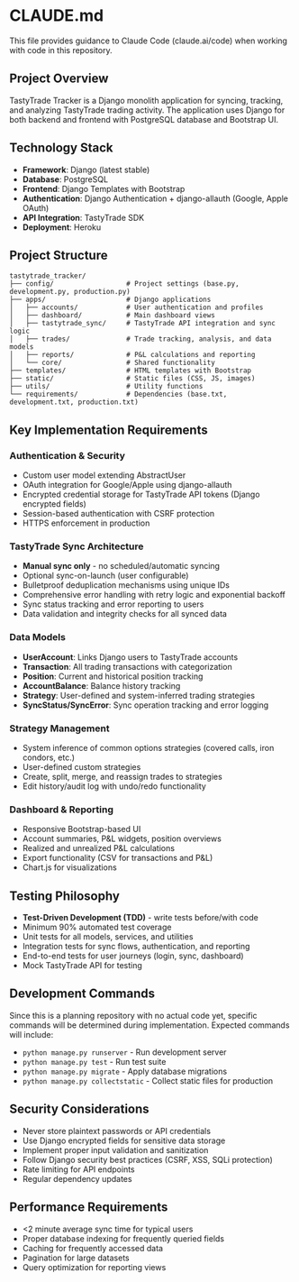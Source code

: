 # CLAUDE.md

This file provides guidance to Claude Code (claude.ai/code) when working with code in this repository.

## Project Overview

TastyTrade Tracker is a Django monolith application for syncing, tracking, and analyzing TastyTrade trading activity. The application uses Django for both backend and frontend with PostgreSQL database and Bootstrap UI.

## Technology Stack

- **Framework**: Django (latest stable)
- **Database**: PostgreSQL
- **Frontend**: Django Templates with Bootstrap
- **Authentication**: Django Authentication + django-allauth (Google, Apple OAuth)
- **API Integration**: TastyTrade SDK
- **Deployment**: Heroku

## Project Structure

```
tastytrade_tracker/
├── config/                  # Project settings (base.py, development.py, production.py)
├── apps/                    # Django applications
│   ├── accounts/            # User authentication and profiles
│   ├── dashboard/           # Main dashboard views
│   ├── tastytrade_sync/     # TastyTrade API integration and sync logic
│   ├── trades/              # Trade tracking, analysis, and data models
│   ├── reports/             # P&L calculations and reporting
│   └── core/                # Shared functionality
├── templates/               # HTML templates with Bootstrap
├── static/                  # Static files (CSS, JS, images)
├── utils/                   # Utility functions
└── requirements/            # Dependencies (base.txt, development.txt, production.txt)
```

## Key Implementation Requirements

### Authentication & Security
- Custom user model extending AbstractUser
- OAuth integration for Google/Apple using django-allauth
- Encrypted credential storage for TastyTrade API tokens (Django encrypted fields)
- Session-based authentication with CSRF protection
- HTTPS enforcement in production

### TastyTrade Sync Architecture
- **Manual sync only** - no scheduled/automatic syncing
- Optional sync-on-launch (user configurable)
- Bulletproof deduplication mechanisms using unique IDs
- Comprehensive error handling with retry logic and exponential backoff
- Sync status tracking and error reporting to users
- Data validation and integrity checks for all synced data

### Data Models
- **UserAccount**: Links Django users to TastyTrade accounts
- **Transaction**: All trading transactions with categorization
- **Position**: Current and historical position tracking
- **AccountBalance**: Balance history tracking
- **Strategy**: User-defined and system-inferred trading strategies
- **SyncStatus/SyncError**: Sync operation tracking and error logging

### Strategy Management
- System inference of common options strategies (covered calls, iron condors, etc.)
- User-defined custom strategies
- Create, split, merge, and reassign trades to strategies
- Edit history/audit log with undo/redo functionality

### Dashboard & Reporting
- Responsive Bootstrap-based UI
- Account summaries, P&L widgets, position overviews
- Realized and unrealized P&L calculations
- Export functionality (CSV for transactions and P&L)
- Chart.js for visualizations

## Testing Philosophy

- **Test-Driven Development (TDD)** - write tests before/with code
- Minimum 90% automated test coverage
- Unit tests for all models, services, and utilities
- Integration tests for sync flows, authentication, and reporting
- End-to-end tests for user journeys (login, sync, dashboard)
- Mock TastyTrade API for testing

## Development Commands

Since this is a planning repository with no actual code yet, specific commands will be determined during implementation. Expected commands will include:

- `python manage.py runserver` - Run development server
- `python manage.py test` - Run test suite
- `python manage.py migrate` - Apply database migrations
- `python manage.py collectstatic` - Collect static files for production

## Security Considerations

- Never store plaintext passwords or API credentials
- Use Django encrypted fields for sensitive data storage
- Implement proper input validation and sanitization
- Follow Django security best practices (CSRF, XSS, SQLi protection)
- Rate limiting for API endpoints
- Regular dependency updates

## Performance Requirements

- <2 minute average sync time for typical users
- Proper database indexing for frequently queried fields
- Caching for frequently accessed data
- Pagination for large datasets
- Query optimization for reporting views
